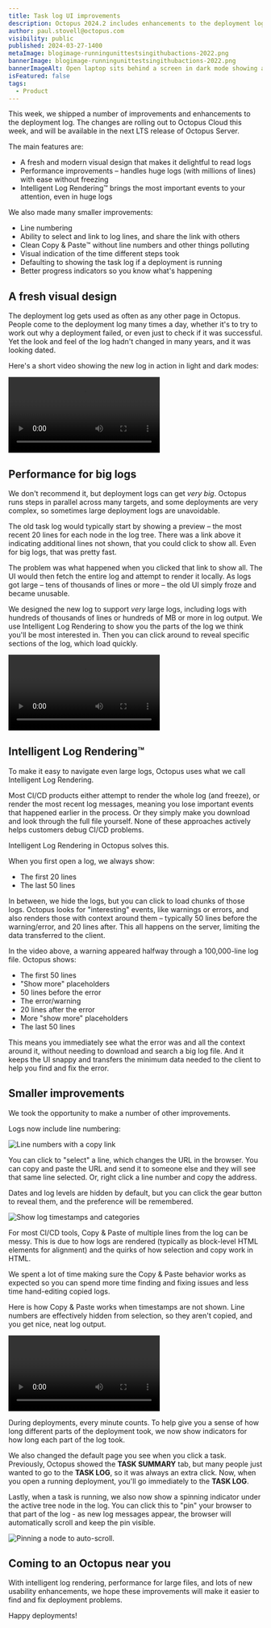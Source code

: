 ```yaml
---
title: Task log UI improvements
description: Octopus 2024.2 includes enhancements to the deployment log including a modern visual design, performance improvements, and intelligent log rendering.
author: paul.stovell@octopus.com
visibility: public
published: 2024-03-27-1400
metaImage: blogimage-runningunittestsingithubactions-2022.png
bannerImage: blogimage-runningunittestsingithubactions-2022.png
bannerImageAlt: Open laptop sits behind a screen in dark mode showing a table of rows with green ticks, red crosses, and orange exclamation marks.
isFeatured: false
tags: 
  - Product
---
```


This week, we shipped a number of improvements and enhancements to the deployment log. The changes are rolling out to Octopus Cloud this week, and will be available in the next LTS release of Octopus Server. 

The main features are:

- A fresh and modern visual design that makes it delightful to read logs
- Performance improvements – handles huge logs (with millions of lines) with ease without freezing
- Intelligent Log Rendering™️ brings the most important events to your attention, even in huge logs

We also made many smaller improvements:

- Line numbering
- Ability to select and link to log lines, and share the link with others
- Clean Copy & Paste™️ without line numbers and other things polluting
- Visual indication of the time different steps took
- Defaulting to showing the task log if a deployment is running
- Better progress indicators so you know what's happening

## A fresh visual design

The deployment log gets used as often as any other page in Octopus. People come to the deployment log many times a day, whether it's to try to work out why a deployment failed, or even just to check if it was successful. Yet the look and feel of the log hadn't changed in many years, and it was looking dated. 

Here's a short video showing the new log in action in light and dark modes:

![A video showing the new task log viewer in light mode and dark mode](quick-tour.mp4 "width=750")

## Performance for big logs

We don't recommend it, but deployment logs can get *very big*. Octopus runs steps in parallel across many targets, and some deployments are very complex, so sometimes large deployment logs are unavoidable. 

The old task log would typically start by showing a preview – the most recent 20 lines for each node in the log tree. There was a link above it indicating additional lines not shown, that you could click to show all. Even for big logs, that was pretty fast. 

The problem was what happened when you clicked that link to show all. The UI would then fetch the entire log and attempt to render it locally. As logs got large – tens of thousands of lines or more – the old UI simply froze and became unusable. 

We designed the new log to support *very* large logs, including logs with hundreds of thousands of lines or hundreds of MB or more in log output. We use Intelligent Log Rendering to show you the parts of the log we think you'll be most interested in. Then you can click around to reveal specific sections of the log, which load quickly. 

![A video showing the new task log viewer with a very large log](big-logs.mp4 "width=750")

## Intelligent Log Rendering™️

To make it easy to navigate even large logs, Octopus uses what we call Intelligent Log Rendering. 

Most CI/CD products either attempt to render the whole log (and freeze), or render the most recent log messages, meaning you lose important events that happened earlier in the process. Or they simply make you download and look through the full file yourself. None of these approaches actively helps customers debug CI/CD problems.

Intelligent Log Rendering in Octopus solves this. 

When you first open a log, we always show:

- The first 20 lines
- The last 50 lines

In between, we hide the logs, but you can click to load chunks of those logs. Octopus looks for "interesting" events, like warnings or errors, and also renders those with context around them – typically 50 lines before the warning/error, and 20 lines after. This all happens on the server, limiting the data transferred to the client.

In the video above, a warning appeared halfway through a 100,000-line log file. Octopus shows:

- The first 50 lines
- "Show more" placeholders
- 50 lines before the error
- The error/warning
- 20 lines after the error
- More "show more" placeholders
- The last 50 lines

This means you immediately see what the error was and all the context around it, without needing to download and search a big log file. And it keeps the UI snappy and transfers the minimum data needed to the client to help you find and fix the error.

## Smaller improvements

We took the opportunity to make a number of other improvements. 

Logs now include line numbering:

![Line numbers with a copy link](line-select-copy-link.png)

You can click to "select" a line, which changes the URL in the browser. You can copy and paste the URL and send it to someone else and they will see that same line selected. Or, right click a line number and copy the address. 

Dates and log levels are hidden by default, but you can click the gear button to reveal them, and the preference will be remembered. 

![Show log timestamps and categories](show-timings.png)

For most CI/CD tools, Copy & Paste of multiple lines from the log can be messy. This is due to how logs are rendered (typically as block-level HTML elements for alignment) and the quirks of how selection and copy work in HTML. 

We spent a lot of time making sure the Copy & Paste behavior works as expected so you can spend more time finding and fixing issues and less time hand-editing copied logs. 

Here is how Copy & Paste works when timestamps are not shown. Line numbers are effectively hidden from selection, so they aren't copied, and you get nice, neat log output. 

![A video showing copy and paste behavior in the new task log](copy-paste.mp4 "width=750")

During deployments, every minute counts. To help give you a sense of how long different parts of the deployment took, we now show indicators for how long each part of the log took. 

We also changed the default page you see when you click a task. Previously, Octopus showed the **TASK SUMMARY** tab, but many people just wanted to go to the **TASK LOG**, so it was always an extra click. Now, when you open a running deployment, you'll go immediately to the **TASK LOG**. 

Lastly, when a task is running, we also now show a spinning indicator under the active tree node in the log. You can click this to "pin" your browser to that part of the log - as new log messages appear, the browser will automatically scroll and keep the pin visible. 

![Pinning a node to auto-scroll.](pin-log.png "width=500")

## Coming to an Octopus near you

With intelligent log rendering, performance for large files, and lots of new usability enhancements, we hope these improvements will make it easier to find and fix deployment problems. 

Happy deployments!